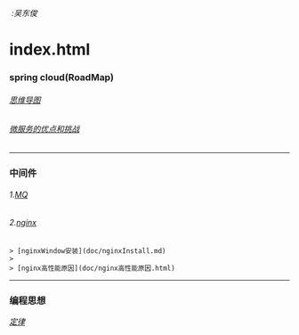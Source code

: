 

​																					*:吴东俊*

# index.html



### spring cloud(RoadMap)

###### [思维导图](html/SpringCloud2018(1).html)

###### [微服务的优点和挑战]( doc/springcloud/微服务优点和挑战.html)

------



### 中间件

###### 1.[MQ](doc/MQ/MQ.html)

###### 2.[nginx](doc/nginx.html)

 	> [nginxWindow安装](doc/nginxInstall.md)
 	>
 	> [nginx高性能原因](doc/nginx高性能原因.html)

------



### 编程思想

[*定律*](doc/codeThinking/定律.html)

